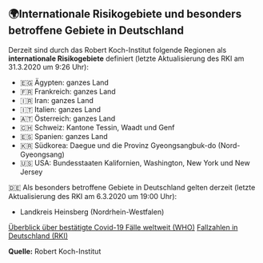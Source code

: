 ## 🌍Internationale Risikogebiete und besonders betroffene Gebiete in Deutschland

Derzeit sind durch das Robert Koch-Institut folgende Regionen als **internationale Risikogebiete** definiert (letzte Aktualisierung des RKI am 31.3.2020 um 9:26 Uhr):

- 🇪🇬 Ägypten: ganzes Land
- 🇫🇷 Frankreich: ganzes Land
- 🇮🇷 Iran: ganzes Land
- 🇮🇹 Italien: ganzes Land
- 🇦🇹 Österreich: ganzes Land
- 🇨🇭 Schweiz: Kantone Tessin, Waadt und Genf
- 🇪🇸 Spanien: ganzes Land
- 🇰🇷 Südkorea: Daegue und die Provinz Gyeongsangbuk-do (Nord-Gyeongsang)
- 🇺🇸 USA: Bundesstaaten Kalifornien, Washington, New York und New Jersey

🇩🇪
Als besonders betroffene Gebiete in Deutschland gelten derzeit (letzte Aktualisierung des RKI am 6.3.2020 um 19:00 Uhr):

- Landkreis Heinsberg (Nordrhein-Westfalen)

[Überblick über bestätigte Covid-19 Fälle weltweit (WHO)](https://experience.arcgis.com/experience/685d0ace521648f8a5beeeee1b9125cd)
[Fallzahlen in Deutschland (RKI)](https://www.rki.de/DE/Content/InfAZ/N/Neuartiges_Coronavirus/Fallzahlen.html)

**Quelle:** Robert Koch-Institut
